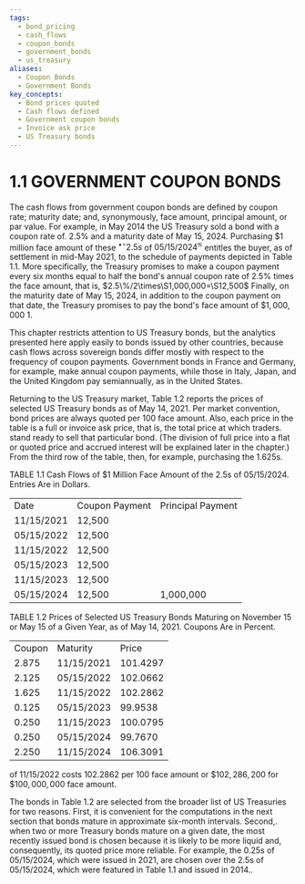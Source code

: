 ```yaml
---
tags:
  - bond_pricing
  - cash_flows
  - coupon_bonds
  - government_bonds
  - us_treasury
aliases:
  - Coupon Bonds
  - Government Bonds
key_concepts:
  - Bond prices quoted
  - Cash flows defined
  - Government coupon bonds
  - Invoice ask price
  - US Treasury bonds
---
```


# 1.1 GOVERNMENT COUPON BONDS  

The cash flows from government coupon bonds are defined by coupon rate; maturity date; and, synonymously, face amount, principal amount, or par value. For example, in May 2014 the US Treasury sold a bond with a coupon rate of. $2.5\%$ and a maturity date of May 15, 2024. Purchasing $\$1$ million face amount of these $^{\bullet\circ}2.5s$ of $05/15/2024^{\mathfrak{N}}$ entitles the buyer, as of settlement in mid-May 2021, to the schedule of payments depicted in Table 1.1. More specifically, the Treasury promises to make a coupon payment every six months equal to half the bond's annual coupon rate of $2.5\%$ times the face amount, that is, $2.5\%/2\times\S1,000,000=\S12,500$ Finally, on the maturity date of May 15, 2024, in addition to the coupon payment on that date, the Treasury promises to pay the bond's face amount of $\$1,000,000$ 1.  

This chapter restricts attention to US Treasury bonds, but the analytics presented here apply easily to bonds issued by other countries, because cash flows across sovereign bonds differ mostly with respect to the frequency of coupon payments. Government bonds in France and Germany, for example, make annual coupon payments, while those in Italy, Japan, and the United Kingdom pay semiannually, as in the United States.  

Returning to the US Treasury market, Table 1.2 reports the prices of selected US Treasury bonds as of May 14, 2021. Per market convention, bond prices are always quoted per 100 face amount. Also, each price in the table is a full or invoice ask price, that is, the total price at which traders. stand ready to sell that particular bond. (The division of full price into a flat or quoted price and accrued interest will be explained later in the chapter.) From the third row of the table, then, for example, purchasing the 1.625s.  

TABLE 1.1 Cash Flows of $\$1$ Million Face Amount of the 2.5s of 05/15/2024. Entries Are in Dollars.   


<html><body><table><tr><td>Date</td><td>Coupon Payment</td><td>Principal Payment</td></tr><tr><td>11/15/2021</td><td>12,500</td><td></td></tr><tr><td>05/15/2022</td><td>12,500</td><td></td></tr><tr><td>11/15/2022</td><td>12,500</td><td></td></tr><tr><td>05/15/2023</td><td>12,500</td><td></td></tr><tr><td>11/15/2023</td><td>12,500</td><td></td></tr><tr><td>05/15/2024</td><td>12,500</td><td>1,000,000</td></tr></table></body></html>  

TABLE 1.2 Prices of Selected US Treasury Bonds Maturing on November 15 or May 15 of a Given Year, as of May 14, 2021. Coupons Are in Percent.   


<html><body><table><tr><td>Coupon</td><td>Maturity</td><td>Price</td></tr><tr><td>2.875</td><td>11/15/2021</td><td>101.4297</td></tr><tr><td>2.125</td><td>05/15/2022</td><td>102.0662</td></tr><tr><td>1.625</td><td>11/15/2022</td><td>102.2862</td></tr><tr><td>0.125</td><td>05/15/2023</td><td>99.9538</td></tr><tr><td>0.250</td><td>11/15/2023</td><td>100.0795</td></tr><tr><td>0.250</td><td>05/15/2024</td><td>99.7670</td></tr><tr><td>2.250</td><td>11/15/2024</td><td>106.3091</td></tr></table></body></html>  

of 11/15/2022 costs 102.2862 per 100 face amount or $\$102,286,200$ for $\$100,000,000$ face amount.  

The bonds in Table 1.2 are selected from the broader list of US Treasuries for two reasons. First, it is convenient for the computations in the next section that bonds mature in approximate six-month intervals. Second,. when two or more Treasury bonds mature on a given date, the most recently issued bond is chosen because it is likely to be more liquid and, consequently, its quoted price more reliable. For example, the 0.25s of 05/15/2024, which were issued in 2021, are chosen over the 2.5s of 05/15/2024, which were featured in Table 1.1 and issued in 2014..
